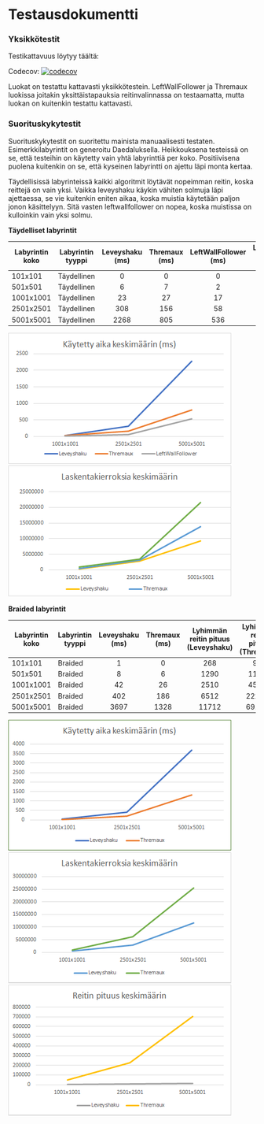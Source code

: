 <h1>Testausdokumentti</h1>


<h3>Yksikkötestit</h3>

Testikattavuus löytyy täältä:

Codecov: [![codecov](https://codecov.io/gh/johyry/maze-pathfinder/branch/master/graph/badge.svg)](https://codecov.io/gh/johyry/maze-pathfinder)

Luokat on testattu kattavasti yksikkötestein. LeftWallFollower ja Thremaux luokissa joitakin yksittäistapauksia reitinvalinnassa on testaamatta, mutta luokan on kuitenkin testattu kattavasti.

<h3>Suorituskykytestit</h3>

Suorituskykytestit on suoritettu mainista manuaalisesti testaten. Esimerkkilabyrintit on generoitu Daedaluksella. Heikkouksena testeissä on se, että testeihin on käytetty vain yhtä labyrinttiä per koko. Positiivisena puolena kuitenkin on se, että kyseinen labyrintti on ajettu läpi monta kertaa.

Täydellisissä labyrinteissä kaikki algoritmit löytävät nopeimman reitin, koska reittejä on vain yksi. Vaikka leveyshaku käykin vähiten solmuja läpi ajettaessa, se vie kuitenkin eniten aikaa, koska muistia käytetään paljon jonon käsittelyyn. Sitä vasten leftwallfollower on nopea, koska muistissa on kulloinkin vain yksi solmu.

**Täydelliset labyrintit**

| Labyrintin koko  | Labyrintin tyyppi | Leveyshaku (ms) | Thremaux (ms) | LeftWallFollower (ms) | Laskentakierroksia keskimäärin (Leveyshaku) | Laskentakierroksia keskimäärin (Thremaux) | Laskentakierroksia keskimäärin (LeftWallFollower) | Keskiarvo # kierroksesta |
| ------------- | ------------- | :-------------: | :-------------: | :-------------: | :-------------: | :-------------: | :-------------: | :-------------: | 
| 101x101 | Täydellinen | 0 | 0 | 0 | 4600 | 4985 | 6265 | 100 |
| 501x501 | Täydellinen | 6 | 7 | 2 | 85721 | 123983 | 111197 | 100 |
| 1001x1001 | Täydellinen | 23 | 27 | 17 | 257843 | 467237 | 888951 | 100 |
| 2501x2501 | Täydellinen | 308 | 156 | 58 | 2900208 | 3187324 | 3438121 | 100 |
| 5001x5001 | Täydellinen | 2268 | 805 | 536 | 9238541 | 13792721 | 21625401 | 10 |

![TimeUsedInPerfect](../Kuvat/timeUsedInPerfect.png)
![NodesVisitedInPerfect](../Kuvat/nodesVisitedInPerfect.png)

**Braided labyrintit**

| Labyrintin koko  | Labyrintin tyyppi | Leveyshaku (ms) | Thremaux (ms) | Lyhimmän reitin pituus (Leveyshaku) | Lyhimmän reitin pituus (Thremaux) | Laskentakierroksia keskimäärin (Leveyshaku) | Laskentakierroksia keskimäärin (Thremaux) | Keskiarvo # kierroksesta |
| ------------- | ------------- | :-------------: | :-------------: | :-------------: | :-------------: | :-------------: | :-------------: | :-------------: | 
| 101x101 | Braided | 1 | 0 | 268 | 948 | 4478 | 5762 | 100 | 
| 501x501 | Braided | 8 | 6 | 1290 | 11799 | 114783 | 132702 | 100 | 
| 1001x1001 | Braided | 42 | 26 | 2510 | 45080 | 449849 | 525827 | 100 | 
| 2501x2501 | Braided | 402 | 186 | 6512 | 222099 | 2804233 | 3448630 | 100 | 
| 5001x5001 | Braided | 3697 | 1328 | 11712 | 691084 | 11675719 | 13885985 | 10 | 

![TimeUsedInPerfect](../Kuvat/timeUsedInBraided.png)
![NodesVisitedInPerfect](../Kuvat/nodesVisitedInBraided.png)
![RouteLenghtInPerfect](../Kuvat/routeLengthInBraided.png)
